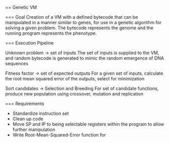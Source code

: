 == Genetic VM

=== Goal
Creation of a VM with a defined bytecode that can be manipulated in a manner similar to genes, for use in a genetic algorithm for solving a given problem. The bytecode represents the genome and the running program represents the phenotype.

=== Execution Pipeline

Unknown problem -> set of inputs
The set of inputs is supplied to the VM, and random bytecode is generated to mimic the random emergence of DNA sequences

Fitness factor -> set of expected outputs
For a given set of inputs, calculate the root mean squared error of the outputs, select for minimization

Sort candidates -> Selection and Breeding
For set of candidate functions, produce new population using crossover, mutation and replication

=== Requirements
* Standardize instruction set
* Clean up code
* Move SP and IP to being selectable registers within the program to allow further manipulation
* Write Root-Mean-Squared-Error function for 
